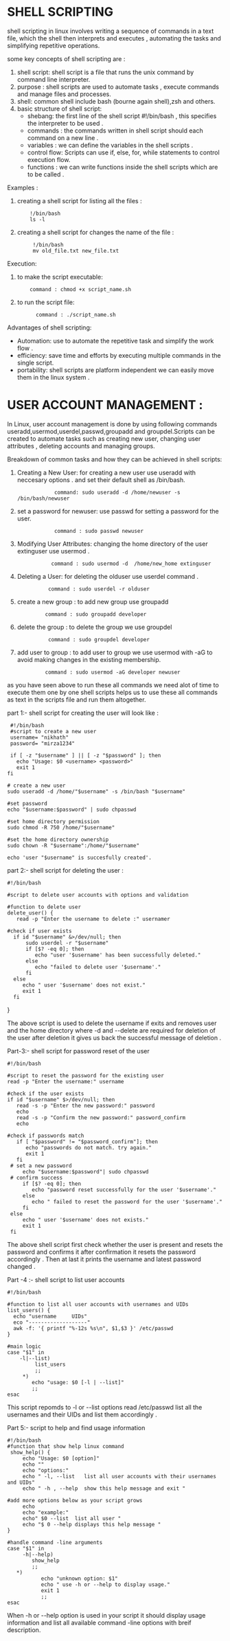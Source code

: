 # SHELL SCRIPTING 

shell scripting in linux involves writing a sequence of commands in a text file, which the shell then interprets and executes , automating the tasks and simplifying repetitive operations.

some key concepts of shell scripting are :

1. shell script: shell script is a file that runs the unix command by command line interpreter.
2. purpose : shell scripts are used to automate tasks , execute commands and manage files and processes.
3. shell: common shell include bash (bourne again shell),zsh and others.
4. basic structure of shell script:
   - shebang: the first line of the shell script #!/bin/bash , this specifies the interpreter to be used .
   - commands : the commands written in shell script should each command on a new line .
   - variables : we can define the variables in the shell scripts .
   - control flow: Scripts can use if, else, for, while statements to control execution flow. 
   - functions : we can write functions inside the shell scripts which are to be called .

Examples : 

1. creating a shell script for listing all the files :

           !/bin/bash
           ls -l

2. creating a shell script for changes the name of the file :

            !/bin/bash 
            mv old_file.txt new_file.txt

Execution:

1. to make the script executable: 

           command : chmod +x script_name.sh

2. to run the script file: 

             command : ./script_name.sh 


Advantages of shell scripting:

- Automation: use to automate the repetitive task and simplify the work flow .
- efficiency: save time and efforts by executing multiple commands in the single script.
- portability: shell scripts are platform independent we can easily move them in the linux system . 

# USER ACCOUNT MANAGEMENT :

In Linux, user account management is done by using following commands useradd,usermod,userdel,passwd,groupadd and groupdel.Scripts can be created to automate tasks such as creating new user, changing user attributes , deleting accounts and managing groups.

Breakdown of common tasks and how they can be achieved in shell scripts:

1. Creating a New User: for creating a new user use useradd with neccesary options . and set their default shell as /bin/bash.

                   command: sudo useradd -d /home/newuser -s /bin/bash/newuser

2. set a password for newuser: use passwd for setting a password for the user.

                   command : sudo passwd newuser

3. Modifying User Attributes: changing the home directory of the user  extinguser use usermod .

                  command : sudo usermod -d  /home/new_home extinguser 

4. Deleting a User: for deleting the olduser use userdel command .

                 command : sudo userdel -r olduser 

5. create a new group : to add new group use groupadd 

                command : sudo groupadd developer

6. delete the group : to delete the group we use groupdel 

                 command : sudo groupdel developer 

7. add user to group : to add user to group we use usermod with -aG to avoid making changes in the existing  membership. 

                command : sudo usermod -aG developer newuser

as you have seen above to run these all commands we need alot of time to execute them one by one shell scripts helps us to use these all commands as text in the scripts file and run them altogether.

part 1:- shell script  for creating the user will look like :


     #!/bin/bash
     #script to create a new user
     username= "nikhath"
     password= "mirza1234"

     if [ -z "$username" ] || [ -z "$password" ]; then
       echo "Usage: $0 <username> <password>"
       exit 1
    fi

    # create a new user 
    sudo useradd -d /home/"$username" -s /bin/bash "$username"

    #set password 
    echo "$username:$password" | sudo chpasswd

    #set home directory permission
    sudo chmod -R 750 /home/"$username"

    #set the home directory ownership 
    sudo chown -R "$username":/home/"$username"

    echo 'user "$username" is succesfully created'.

    
part 2:- shell script for deleting the user :


    #!/bin/bash
   
    #script to delete user accounts with options and validation
   
    #function to delete user 
    delete_user() {
       read -p "Enter the username to delete :" usernamer
      
    #check if user exists 
      if id "$username" &>/dev/null; then 
          sudo userdel -r "$username"
          if [$? -eq 0]; then 
             echo "user '$username' has been successfully deleted."
          else
             echo "failed to delete user '$username'."
          fi 
      else 
         echo " user '$username' does not exist."
         exit 1 
      fi 
   }
   
   

The above script is used to delete the username if exits and removes user and the home directory where -d and --delete are required for deletion  of the user after deletion it gives us back the successful message of deletion .

Part-3:- shell script for password reset of the user 


    #!/bin/bash 

    #script to reset the password for the existing user 
    read -p "Enter the username:" username 

    #check if the user exists 
    if id "$username" $>/dev/null; then 
       read -s -p "Enter the new password:" password 
       echo 
       read -s -p "Confirm the new password:" password_confirm 
       echo

    #check if passwords match 
       if [ "$password" != "$password_confirm"]; then 
          echo "passwords do not match. try again."
          exit 1 
       fi
     # set a new password 
         echo "$username:$password"| sudo chpasswd 
     # confirm success 
         if [$? -eq 0]; then 
            echo "password reset successfully for the user '$username'."
         else 
            echo " failed to reset the password for the user '$username'."
         fi 
     else 
         echo " user '$username' does not exists."
         exit 1
     fi 


The above shell script first check whether the user is present and resets the password and confirms it after confirmation it resets the password accordingly . Then at last it prints the username and latest password changed .

Part -4 :- shell script to list user accounts 

    #!/bin/bash 

    #function to list all user accounts with usernames and UIDs 
    list_users() {
      echo "username     UIDs"
      eco "-------------------"
      awk -f: '{ printf "%-12s %s\n", $1,$3 }' /etc/passwd
    }

    #main logic
    case "$1" in 
        -l|--list)
             list_users
             ;;
         *)
            echo "usage: $0 [-l | --list]"
            ;;
    esac


This script repomds to -l or --list options read /etc/passwd list all the usernames and their UIDs and list them accordingly .


Part 5:- script to help and find usage information 


    #!/bin/bash 
    #function that show help linux command 
     show_help() {
         echo "Usage: $0 [option]"
         echo ""
         echo "options:"
         echo " -l, --list   list all user accounts with their usernames and UIDs"
         echo " -h , --help  show this help message and exit "
   
    #add more options below as your script grows 
         echo 
         echo "example:"
         echo" $0 --list  list all user "
         echo "$ 0 --help displays this help message "
    }

    #handle command -line arguments 
    case "$1" in 
         -h|--help)
            show_help
            ;;
       *)
               echo "unknown option: $1"
               echo " use -h or --help to display usage."
               exit 1   
               ;;
    esac

   
When -h or --help option is used in your script it should display usage information and list all available command -line options with breif description.


    
